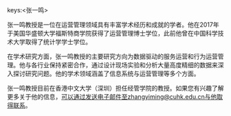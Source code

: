 keys:<张一鸣>


张一鸣教授是一位在运营管理领域具有丰富学术经历和成就的学者。他在2017年于美国华盛顿大学福斯特商学院获得了运营管理博士学位，此前他曾在中国科学技术大学取得了统计学学士学位。

在学术研究方面，张一鸣教授的主要研究方向为数据驱动的服务运营和行为运营管理。他与各行业保持紧密合作，通过设计现场实验和分析大量高度精细的数据来深入探讨研究问题。他的学术领域涵盖了信息系统与运营管理等多个方面。

张一鸣教授目前在香港中文大学（深圳）担任经管学院的教授。如果您有兴趣了解更多关于他的信息，可以通过发送电子邮件至zhangyiming@cuhk.edu.cn与他取得联系。